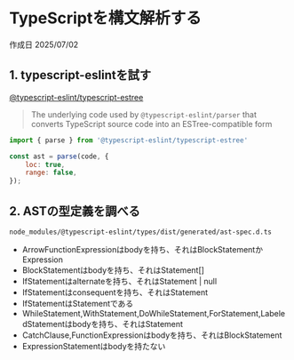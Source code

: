 # TypeScriptを構文解析する

作成日 2025/07/02

## 1. typescript-eslintを試す

[@typescript-eslint/typescript-estree](https://typescript-eslint.io/packages/typescript-estree/)

> The underlying code used by `@typescript-eslint/parser` that converts TypeScript source code into an ESTree-compatible form

```javascript
import { parse } from '@typescript-eslint/typescript-estree'

const ast = parse(code, {
    loc: true,
    range: false,
});
```

## 2. ASTの型定義を調べる

`node_modules/@typescript-eslint/types/dist/generated/ast-spec.d.ts`

- ArrowFunctionExpressionはbodyを持ち、それはBlockStatementかExpression
- BlockStatementはbodyを持ち、それはStatement[]
- IfStatementはalternateを持ち、それはStatement | null
- IfStatementはconsequentを持ち、それはStatement
- IfStatementはStatementである
- WhileStatement,WithStatement,DoWhileStatement,ForStatement,LabeledStatementはbodyを持ち、それはStatement
- CatchClause,FunctionExpressionはbodyを持ち、それはBlockStatement
- ExpressionStatementはbodyを持たない
